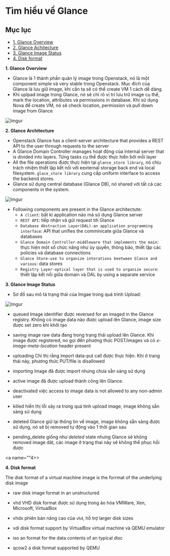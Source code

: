 # Tìm hiểu về Glance

## Mục lục

* [1. Glance Overview](#1)
* [2. Glance Achitecture](#2)
* [3. Glance Image Status]()
* [4. Disk format](#4)



<a name="1"></a>

**1. Glance Overview**

- Glance là 1 thành phần quản lý image trong Openstack, nó là một component simple và very stable trong Openstack. Mục đích của Glance là lưu giữ image, khi cần ta sẽ có thể create VM 1 cách dễ dàng.
- Khi uplpad image trong Glance, nó sẽ chỉ rõ vị trí lưu trữ image cụ thể, mark the location, attributes và permissions in database. Khi sử dụng Nova để create VM, nó sẽ check location, permission và pull down image from Glance

![Imgur](https://i.imgur.com/T19T2vS.png)



<a name="2"></a>

**2. Glance Architecture**

- Openstack Glance has a client-server architecture that provides a REST API to the user through requests to the server
- A Glance Domain Controller manages hoạt động của internal server that is divided into layers. Từng tasks cụ thể được thực hiển bởi mỗi layer
- All the file operations được thực hiện tại `glance_store library`, nó chịu trách nhiệm thiết lập kết nối với eexternal storage back end và local filesystem. `glace_store library` cung cấp uniform interface to access the backend stores.
- Glance sử dụng central database (Glance DB), nó shared với tất cả các components in the system.


![Imgur](https://i.imgur.com/10CdZwC.png)


- Following components are present in the Glance architectute:
    * `A client`: bất kì application nào mà sử dụng Glance server
    * `REST API`: tiếp nhận và gửi request tới Glance
    * `Database Abstraction Layer(DAL)-an application programming interface`: API that unifies the comminicate giữa Glance và databases
    * `Glance Domain Controller-middleware that implements the main`: thực hiện một số chức năng như ủy quyền, thông báo, thiết lập các policies và database connections
    * `Glance Store-use to organize interations beetween Glance and various`: data stores
    * `Registry Layer-optical layer that is used to organize secure`: thiết lập kết nối giữa domain và DAL by using a separate service


<a name="3"></a>

**3. Glance Image Status**

- Sơ đồ sau mô tả trạng thái của Imgae trong quá trình Upload:


![Imgur](https://i.imgur.com/n1WqbPX.png)


* queued
Image identifier được reversed for an imaged in the Glance registry. Không có image data nào được upload lên Glance, image size được set zero khi khởi tạo

* saving
image raw data đang trong trạng thái upload lên Glance. Khi image được registered, no gọi đến phương thức POST/images và có *x-image-meta-location* header present

* uploading
Chỉ thị rằng import data-put call được thực hiện. Khi ở trang thái này, phương thức PUT/file is disallowed

* importing
Image đã được import nhưng chưa sẵn sàng sử dụng

* active 
image đã được upload thành công lên Glance.

* deactivated
việc access to image data is not allowed to any non-admin user

* killed
hiển thị lỗi xảy ra trong quá tình upload image, image không sẵn sàng sử dụng

* deleted
Glance giữ lại thông tin về image, image không sẵn sàng được sử dụng, nó sẽ bị removed tự động vào 1 thời gian sau

* pending_delete
giống như *deleted* state nhưng Glance sẽ không removed image dât, các image ở trạng thai này sẽ không thể phục hồi được


<a name=""4>></a>

**4. Disk format**

The disk format of a virtual machine image is the forrmat of the underlying disk image

* raw
disk image format in an unstructured

* vhd
VHD disk format được sử dụng trong ảo hóa VMWare, Xen, Microsoft, VirtualBox

* vhdx
phiên bản nâng cao của `vhd`, hỗ trợ larger disk sizes

* vdi
disk format support by VirtualBox virtual machine và QEMU emulator

* iso
an format for the data contents of an typical disc

* qcow2
a disk format supported by QEMU
